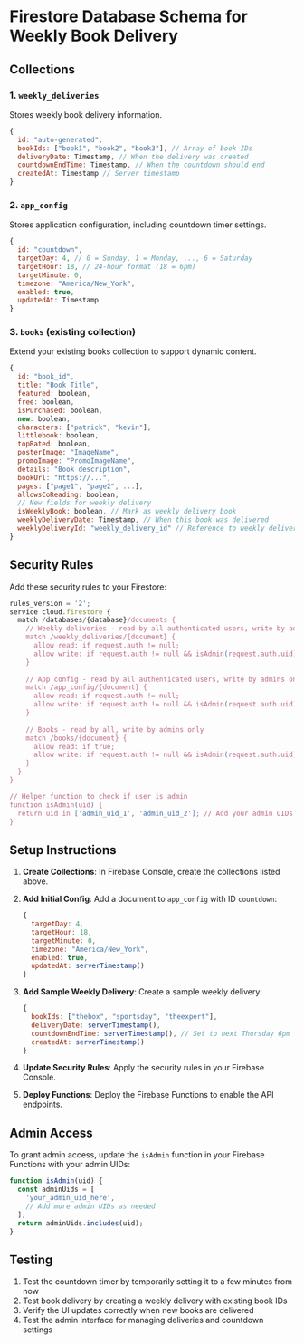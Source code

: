 # Firestore Database Schema for Weekly Book Delivery

## Collections

### 1. `weekly_deliveries`
Stores weekly book delivery information.

```javascript
{
  id: "auto-generated",
  bookIds: ["book1", "book2", "book3"], // Array of book IDs
  deliveryDate: Timestamp, // When the delivery was created
  countdownEndTime: Timestamp, // When the countdown should end
  createdAt: Timestamp // Server timestamp
}
```

### 2. `app_config`
Stores application configuration, including countdown timer settings.

```javascript
{
  id: "countdown",
  targetDay: 4, // 0 = Sunday, 1 = Monday, ..., 6 = Saturday
  targetHour: 18, // 24-hour format (18 = 6pm)
  targetMinute: 0,
  timezone: "America/New_York",
  enabled: true,
  updatedAt: Timestamp
}
```

### 3. `books` (existing collection)
Extend your existing books collection to support dynamic content.

```javascript
{
  id: "book_id",
  title: "Book Title",
  featured: boolean,
  free: boolean,
  isPurchased: boolean,
  new: boolean,
  characters: ["patrick", "kevin"],
  littlebook: boolean,
  topRated: boolean,
  posterImage: "ImageName",
  promoImage: "PromoImageName",
  details: "Book description",
  bookUrl: "https://...",
  pages: ["page1", "page2", ...],
  allowsCoReading: boolean,
  // New fields for weekly delivery
  isWeeklyBook: boolean, // Mark as weekly delivery book
  weeklyDeliveryDate: Timestamp, // When this book was delivered
  weeklyDeliveryId: "weekly_delivery_id" // Reference to weekly delivery
}
```

## Security Rules

Add these security rules to your Firestore:

```javascript
rules_version = '2';
service cloud.firestore {
  match /databases/{database}/documents {
    // Weekly deliveries - read by all authenticated users, write by admins only
    match /weekly_deliveries/{document} {
      allow read: if request.auth != null;
      allow write: if request.auth != null && isAdmin(request.auth.uid);
    }
    
    // App config - read by all authenticated users, write by admins only
    match /app_config/{document} {
      allow read: if request.auth != null;
      allow write: if request.auth != null && isAdmin(request.auth.uid);
    }
    
    // Books - read by all, write by admins only
    match /books/{document} {
      allow read: if true;
      allow write: if request.auth != null && isAdmin(request.auth.uid);
    }
  }
}

// Helper function to check if user is admin
function isAdmin(uid) {
  return uid in ['admin_uid_1', 'admin_uid_2']; // Add your admin UIDs
}
```

## Setup Instructions

1. **Create Collections**: In Firebase Console, create the collections listed above.

2. **Add Initial Config**: Add a document to `app_config` with ID `countdown`:
   ```javascript
   {
     targetDay: 4,
     targetHour: 18,
     targetMinute: 0,
     timezone: "America/New_York",
     enabled: true,
     updatedAt: serverTimestamp()
   }
   ```

3. **Add Sample Weekly Delivery**: Create a sample weekly delivery:
   ```javascript
   {
     bookIds: ["thebox", "sportsday", "theexpert"],
     deliveryDate: serverTimestamp(),
     countdownEndTime: serverTimestamp(), // Set to next Thursday 6pm ET
     createdAt: serverTimestamp()
   }
   ```

4. **Update Security Rules**: Apply the security rules in your Firebase Console.

5. **Deploy Functions**: Deploy the Firebase Functions to enable the API endpoints.

## Admin Access

To grant admin access, update the `isAdmin` function in your Firebase Functions with your admin UIDs:

```javascript
function isAdmin(uid) {
  const adminUids = [
    'your_admin_uid_here',
    // Add more admin UIDs as needed
  ];
  return adminUids.includes(uid);
}
```

## Testing

1. Test the countdown timer by temporarily setting it to a few minutes from now
2. Test book delivery by creating a weekly delivery with existing book IDs
3. Verify the UI updates correctly when new books are delivered
4. Test the admin interface for managing deliveries and countdown settings 